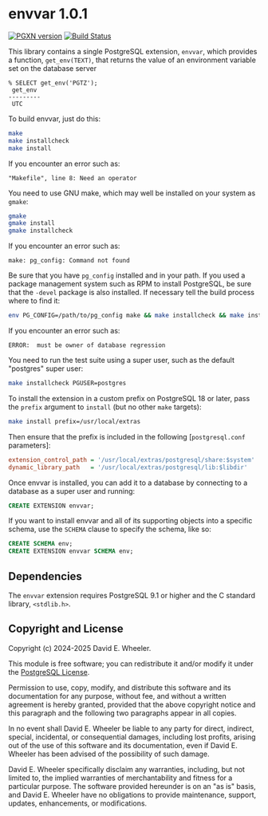 envvar 1.0.1
============

[![PGXN version](https://badge.fury.io/pg/envvar.svg)](https://badge.fury.io/pg/envvar)
[![Build Status](https://github.com/theory/pg-envvar/actions/workflows/ci.yml/badge.svg)](https://github.com/theory/pg-envvar/actions/workflows/ci.yml)

This library contains a single PostgreSQL extension, `envvar`, which provides
a function, `get_env(TEXT)`, that returns the value of an environment variable
set on the database server

``` psql
% SELECT get_env('PGTZ');
 get_env 
---------
 UTC
```

To build envvar, just do this:

``` sh
make
make installcheck
make install
```

If you encounter an error such as:

```
"Makefile", line 8: Need an operator
```

You need to use GNU make, which may well be installed on your system as
`gmake`:

``` sh
gmake
gmake install
gmake installcheck
```

If you encounter an error such as:

```
make: pg_config: Command not found
```

Be sure that you have `pg_config` installed and in your path. If you used a
package management system such as RPM to install PostgreSQL, be sure that the
`-devel` package is also installed. If necessary tell the build process where
to find it:

``` sh
env PG_CONFIG=/path/to/pg_config make && make installcheck && make install
```

If you encounter an error such as:

```
ERROR:  must be owner of database regression
```

You need to run the test suite using a super user, such as the default
"postgres" super user:

``` sh
make installcheck PGUSER=postgres
```

To install the extension in a custom prefix on PostgreSQL 18 or later, pass
the `prefix` argument to `install` (but no other `make` targets):

```sh
make install prefix=/usr/local/extras
```

Then ensure that the prefix is included in the following [`postgresql.conf`
parameters]:

```ini
extension_control_path = '/usr/local/extras/postgresql/share:$system'
dynamic_library_path   = '/usr/local/extras/postgresql/lib:$libdir'
```

Once envvar is installed, you can add it to a database by connecting to a
database as a super user and running:

``` sql
CREATE EXTENSION envvar;
```

If you want to install envvar and all of its supporting objects into a
specific schema, use the `SCHEMA` clause to specify the schema, like so:

``` sql
CREATE SCHEMA env;
CREATE EXTENSION envvar SCHEMA env;
```

Dependencies
-----------

The `envvar` extension requires PostgreSQL 9.1 or higher and the C standard
library, `<stdlib.h>`.

Copyright and License
---------------------

Copyright (c) 2024-2025 David E. Wheeler.

This module is free software; you can redistribute it and/or modify it under
the [PostgreSQL License](http://www.opensource.org/licenses/postgresql).

Permission to use, copy, modify, and distribute this software and its
documentation for any purpose, without fee, and without a written agreement is
hereby granted, provided that the above copyright notice and this paragraph
and the following two paragraphs appear in all copies.

In no event shall David E. Wheeler be liable to any party for direct,
indirect, special, incidental, or consequential damages, including lost
profits, arising out of the use of this software and its documentation, even
if David E. Wheeler has been advised of the possibility of such damage.

David E. Wheeler specifically disclaim any warranties, including, but not
limited to, the implied warranties of merchantability and fitness for a
particular purpose. The software provided hereunder is on an "as is" basis,
and David E. Wheeler have no obligations to provide maintenance, support,
updates, enhancements, or modifications.
